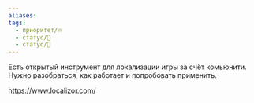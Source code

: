 ```yaml
---
aliases: 
tags:
  - приоритет/🔥
  - статус/💬
  - статус/🌳
---
```

Есть открытый инструмент для локализации игры за счёт комьюнити. Нужно разобраться, как работает и попробовать применить.

https://www.localizor.com/